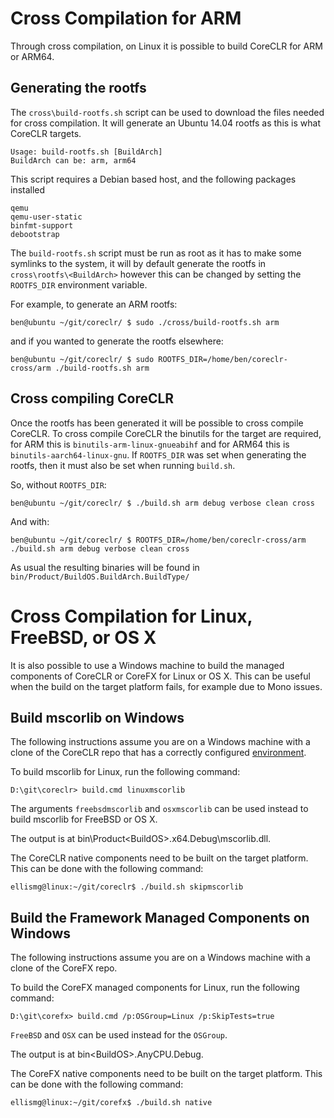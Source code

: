Cross Compilation for ARM
=========================

Through cross compilation, on Linux it is possible to build CoreCLR for ARM or ARM64.

Generating the rootfs
---------------------
The `cross\build-rootfs.sh` script can be used to download the files needed for cross compilation. It will generate an Ubuntu 14.04 rootfs as this is what CoreCLR targets.

    Usage: build-rootfs.sh [BuildArch]
    BuildArch can be: arm, arm64

This script requires a Debian based host, and the following packages installed

    qemu
    qemu-user-static
    binfmt-support
    debootstrap

The `build-rootfs.sh` script must be run as root as it has to make some symlinks to the system, it will by default generate the rootfs in `cross\rootfs\<BuildArch>` however this can be changed by setting the `ROOTFS_DIR` environment variable.

For example, to generate an ARM rootfs:

    ben@ubuntu ~/git/coreclr/ $ sudo ./cross/build-rootfs.sh arm

and if you wanted to generate the rootfs elsewhere:

    ben@ubuntu ~/git/coreclr/ $ sudo ROOTFS_DIR=/home/ben/coreclr-cross/arm ./build-rootfs.sh arm

Cross compiling CoreCLR
-----------------------
Once the rootfs has been generated it will be possible to cross compile CoreCLR. To cross compile CoreCLR the binutils for the target are required, for ARM this is `binutils-arm-linux-gnueabihf` and for ARM64 this is `binutils-aarch64-linux-gnu`. If `ROOTFS_DIR` was set when generating the rootfs, then it must also be set when running `build.sh`.

So, without `ROOTFS_DIR`:

    ben@ubuntu ~/git/coreclr/ $ ./build.sh arm debug verbose clean cross

And with:

    ben@ubuntu ~/git/coreclr/ $ ROOTFS_DIR=/home/ben/coreclr-cross/arm ./build.sh arm debug verbose clean cross

As usual the resulting binaries will be found in `bin/Product/BuildOS.BuildArch.BuildType/`

Cross Compilation for Linux, FreeBSD, or OS X
=============================================

It is also possible to use a Windows machine to build the managed components of CoreCLR or CoreFX for Linux or OS X.  This can be useful when the build on the target platform fails, for example due to Mono issues.

Build mscorlib on Windows
-------------------------
The following instructions assume you are on a Windows machine with a clone of the CoreCLR repo that has a correctly configured [environment](https://github.com/dotnet/coreclr/wiki/Windows-instructions#environment).

To build mscorlib for Linux, run the following command:

```
D:\git\coreclr> build.cmd linuxmscorlib
```

The arguments `freebsdmscorlib` and `osxmscorlib` can be used instead to build mscorlib for FreeBSD or OS X.

The output is at bin\Product\<BuildOS>.x64.Debug\mscorlib.dll.

The CoreCLR native components need to be built on the target platform.  This can be done with the following command:

```
ellismg@linux:~/git/coreclr$ ./build.sh skipmscorlib
```

Build the Framework Managed Components on Windows
-------------------------------------------------
The following instructions assume you are on a Windows machine with a clone of the CoreFX repo.

To build the CoreFX managed components for Linux, run the following command:

```
D:\git\corefx> build.cmd /p:OSGroup=Linux /p:SkipTests=true
```

`FreeBSD` and `OSX` can be used instead for the `OSGroup`.

The output is at bin\<BuildOS>.AnyCPU.Debug.

The CoreFX native components need to be built on the target platform.  This can be done with the following command:

```
ellismg@linux:~/git/corefx$ ./build.sh native
```
